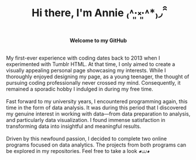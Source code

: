 <h1 align="center">Hi there, I'm Annie ₍˄·͈༝·͈˄*₎◞ ̑̑</h1>
<p align="center">
    <b>Welcome to my GitHub</b><br><br>
  
My first-ever experience with coding dates back to 2013 when I experimented with Tumblr HTML. At that time, I only aimed to create a visually appealing personal page showcasing my interests. While I thoroughly enjoyed designing my page, as a young teenager, the thought of pursuing coding professionally never crossed my mind. Consequently, it remained a sporadic hobby I indulged in during my free time. <br>
<br>
Fast forward to my university years, I encountered programming again, this time in the form of data analysis. It was during this period that I discovered my genuine interest in working with data—from data preparation to analysis, and particularly data visualization. I found immense satisfaction in transforming data into insightful and meaningful results. <br>
<br>
Driven by this newfound passion, I decided to complete two online programs focused on data analytics. The projects from both programs can be explored in my repositories. Feel free to take a look ◕⩊◕ <br>

<!--
**ThuHangTranova/ThuHangTranova** is a ✨ _special_ ✨ repository because its `README.md` (this file) appears on your GitHub profile.

Here are some ideas to get you started:

- 🔭 I’m currently working on ...
- 🌱 I’m currently learning ...
- 👯 I’m looking to collaborate on ...
- 🤔 I’m looking for help with ...
- 💬 Ask me about ...
- 📫 How to reach me: ...
- 😄 Pronouns: ...
- ⚡ Fun fact: ...
-->
